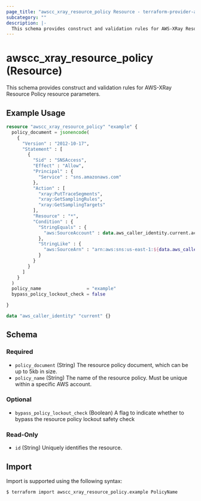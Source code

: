 ```yaml
---
page_title: "awscc_xray_resource_policy Resource - terraform-provider-awscc"
subcategory: ""
description: |-
  This schema provides construct and validation rules for AWS-XRay Resource Policy resource parameters.
---
```


# awscc_xray_resource_policy (Resource)

This schema provides construct and validation rules for AWS-XRay Resource Policy resource parameters.

## Example Usage

```terraform
resource "awscc_xray_resource_policy" "example" {
  policy_document = jsonencode(
    {
      "Version" : "2012-10-17",
      "Statement" : [
        {
          "Sid" : "SNSAccess",
          "Effect" : "Allow",
          "Principal" : {
            "Service" : "sns.amazonaws.com"
          },
          "Action" : [
            "xray:PutTraceSegments",
            "xray:GetSamplingRules",
            "xray:GetSamplingTargets"
          ],
          "Resource" : "*",
          "Condition" : {
            "StringEquals" : {
              "aws:SourceAccount" : data.aws_caller_identity.current.account_id
            },
            "StringLike" : {
              "aws:SourceArn" : "arn:aws:sns:us-east-1:${data.aws_caller_identity.current.account_id}:*"
            }
          }
        }
      ]
    }
  )
  policy_name                 = "example"
  bypass_policy_lockout_check = false

}

data "aws_caller_identity" "current" {}
```


<!-- schema generated by tfplugindocs -->
## Schema

### Required

- `policy_document` (String) The resource policy document, which can be up to 5kb in size.
- `policy_name` (String) The name of the resource policy. Must be unique within a specific AWS account.

### Optional

- `bypass_policy_lockout_check` (Boolean) A flag to indicate whether to bypass the resource policy lockout safety check

### Read-Only

- `id` (String) Uniquely identifies the resource.

## Import

Import is supported using the following syntax:

```shell
$ terraform import awscc_xray_resource_policy.example PolicyName
```